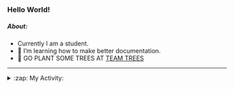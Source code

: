 ### Hello World!

##### About:
- Currently I am a student.
- 🌱 I’m learning how to make better documentation.
- 🌱 GO PLANT SOME TREES AT [TEAM TREES](https://teamtrees.org/)

---
<details>
  <summary>:zap: My Activity:</summary>
  
<!--START_SECTION:waka-->
![Code Time](http://img.shields.io/badge/Code%20Time-1%2C115%20hrs%2047%20mins-blue)

**I'm a Night 🦉** 

```text
🌞 Morning                1467 commits        ██░░░░░░░░░░░░░░░░░░░░░░░   09.43 % 
🌆 Daytime                5392 commits        █████████░░░░░░░░░░░░░░░░   34.65 % 
🌃 Evening                4426 commits        ███████░░░░░░░░░░░░░░░░░░   28.44 % 
🌙 Night                  4275 commits        ███████░░░░░░░░░░░░░░░░░░   27.47 % 
```
📅 **I'm Most Productive on Wednesday** 

```text
Monday                   2307 commits        ████░░░░░░░░░░░░░░░░░░░░░   14.83 % 
Tuesday                  1930 commits        ███░░░░░░░░░░░░░░░░░░░░░░   12.40 % 
Wednesday                3729 commits        ██████░░░░░░░░░░░░░░░░░░░   23.97 % 
Thursday                 1987 commits        ███░░░░░░░░░░░░░░░░░░░░░░   12.77 % 
Friday                   1527 commits        ██░░░░░░░░░░░░░░░░░░░░░░░   09.81 % 
Saturday                 1403 commits        ██░░░░░░░░░░░░░░░░░░░░░░░   09.02 % 
Sunday                   2677 commits        ████░░░░░░░░░░░░░░░░░░░░░   17.20 % 
```


📊 **This Week I Spent My Time On** 

```text
🔥 Editors: 
VS Code                  4 hrs 24 mins       █████████████████████████   100.00 % 

🐱‍💻 Projects: 
praise                   3 hrs 58 mins       ███████████████████████░░   90.10 % 
recurring-call-reminder  24 mins             ██░░░░░░░░░░░░░░░░░░░░░░░   09.14 % 
CSF22                    2 mins              ░░░░░░░░░░░░░░░░░░░░░░░░░   00.76 % 
```


 Last Updated on 06/05/2023 17:08:23 UTC
<!--END_SECTION:waka-->
</details>
